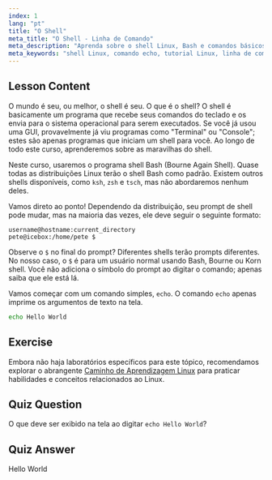 ```yaml
---
index: 1
lang: "pt"
title: "O Shell"
meta_title: "O Shell - Linha de Comando"
meta_description: "Aprenda sobre o shell Linux, Bash e comandos básicos como 'echo'. Entenda os prompts do shell e comece sua jornada Linux com este guia amigável para iniciantes."
meta_keywords: "shell Linux, comando echo, tutorial Linux, linha de comando, Linux para iniciantes, prompt de shell, guia Linux"
---
```


## Lesson Content

O mundo é seu, ou melhor, o shell é seu. O que é o shell? O shell é basicamente um programa que recebe seus comandos do teclado e os envia para o sistema operacional para serem executados. Se você já usou uma GUI, provavelmente já viu programas como "Terminal" ou "Console"; estes são apenas programas que iniciam um shell para você. Ao longo de todo este curso, aprenderemos sobre as maravilhas do shell.

Neste curso, usaremos o programa shell Bash (Bourne Again Shell). Quase todas as distribuições Linux terão o shell Bash como padrão. Existem outros shells disponíveis, como `ksh`, `zsh` e `tsch`, mas não abordaremos nenhum deles.

Vamos direto ao ponto! Dependendo da distribuição, seu prompt de shell pode mudar, mas na maioria das vezes, ele deve seguir o seguinte formato:

```plaintext
username@hostname:current_directory
pete@icebox:/home/pete $
```

Observe o `$` no final do prompt? Diferentes shells terão prompts diferentes. No nosso caso, o `$` é para um usuário normal usando Bash, Bourne ou Korn shell. Você não adiciona o símbolo do prompt ao digitar o comando; apenas saiba que ele está lá.

Vamos começar com um comando simples, `echo`. O comando `echo` apenas imprime os argumentos de texto na tela.

```bash
echo Hello World
```

## Exercise

Embora não haja laboratórios específicos para este tópico, recomendamos explorar o abrangente [Caminho de Aprendizagem Linux](https://labex.io/pt/learn/linux) para praticar habilidades e conceitos relacionados ao Linux.

## Quiz Question

O que deve ser exibido na tela ao digitar `echo Hello World`?

## Quiz Answer

Hello World
